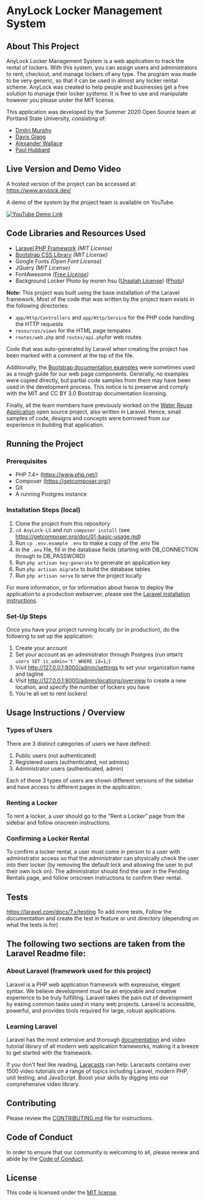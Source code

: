# AnyLock Locker Management System

## About This Project
 
AnyLock Locker Management System is a web application to track the rental of lockers. 
With this system, you can assign users and administrators to rent, checkout, and manage lockers of any type. 
The program was made to be very generic, so that it can be used in almost any locker rental scheme. AnyLock was created to help people and businesses 
get a free solution to manage their locker systems. It is free to use and manipulate however you please under the MIT license. 
 

This application was developed by the Summer 2020 Open Source team at Portland State University, consisting of: 

- [Dmitri Murphy](https://github.com/Dmitri-2)
- [Davis Giang](https://github.com/giangdavis)
- [Alexander Wallace](https://github.com/AlexAtPSU)
- [Paul Hubbard](https://github.com/phubbard67)

## Live Version and Demo Video

A hosted version of the project can be accessed at: https://www.anylock.dev/

A demo of the system by the project team is available on YouTube. 

[![YouTube Demo Link](https://img.youtube.com/vi/EWBP1J4dpsM/0.jpg)](https://youtu.be/EWBP1J4dpsM)


## Code Libraries and Resources Used  

- [Laravel PHP Framework](https://laravel.com/) _(MIT License)_
- [Bootstrap CSS Library](https://getbootstrap.com/) _(MIT License)_
- Google Fonts _(Open Font License)_
- JQuery _(MIT License)_
- FontAwesome _([Free License](https://fontawesome.com/license/free))_
- Background Locker Photo by moren hsu ([Unsplah License](https://unsplash.com/license)) ([Photo](https://unsplash.com/photos/VLaKsTkmVhk))

**Note:** This project was built using the base installation of the Laravel framework. 
Most of the code that was written by the project team exists in the following directories: 

- `app/Http/Controllers` and `app/Http/Service` for the PHP code handling the HTTP requests 
- `resources/views`  for the HTML page tempates
- `routes/web.php` and `routes/api.php`for web routes  
 
Code that was auto-generated by Laravel when creating the project 
has been marked with a comment at the top of the file. 
 
Additionally, the [Bootstrap documentation examples](https://getbootstrap.com/docs/4.5/getting-started/introduction/) were
sometimes used as a rough guide for our web page components. Generally, no examples were copied directly, but partial code samples from them
may have been used in the development process. This notice is to preserve and comply with the MIT and CC BY 3.0 Bootstrap documentation licensing.  
 
Finally, all the team members have previously worked on the [Water Reuse Application](https://github.com/Capstone-Team-E/water-reuse-app) open source project,
also written in Laravel. Hence, small samples of code, designs and concepts were borrowed from our experience in building that application. 

## Running the Project 

### Prerequisites

- PHP 7.4+ (https://www.php.net/)
- Composer (https://getcomposer.org/)
- Git 
- A running Postgres instance 

### Installation Steps (local) 

1. Clone the project from this repository 
2. `cd AnyLock-LS` and run `composer install` (see https://getcomposer.org/doc/01-basic-usage.md)
3. Run `cp .env.example .env` to make a copy of the .env file 
4. In the `.env` file, fill in the database fields (starting with DB_CONNECTION through to DB_PASSWORD)
5. Run `php artisan key:generate` to generate an application key 
6. Run `php artisan migrate` to build the database tables 
7. Run `php artisan serve` to serve the project locally

For more information, or for information about hwow to deploy the application to a production webserver,
please see the [Laravel installation instructions](https://laravel.com/docs/7.x/installation). 

### Set-Up Steps

Once you have your project running locally (or in production), do the following to set up the application: 

1. Create your account
2. Set your account as an administrator through Postgres (run `UPDATE users SET is_admin='t' WHERE id=1;`)
3. Visit http://127.0.0.1:8000/admin/settings to set your organization name and tagline 
4. Visit http://127.0.0.1:8000/admin/locations/overview to create a new location, and specify the number of lockers you have
5. You're all set to rent lockers!

## Usage Instructions / Overview 

### Types of Users 
There are 3 distinct categories of users we have defined: 
1. Public users (not authenticated)
2. Registered users (authenticated, not admins)
3. Administrator users (authenticated, admin)

Each of these 3 types of users are shown different versions of the sidebar and have access to different pages in the application. 

### Renting a Locker 

To rent a locker, a user should go to the "Rent a Locker" page from the sidebar and follow onscreen instructions. 

### Confirming a Locker Rental 

To confirm a locker rental, a user must come in person to a user with administrator access so that the administrator can 
physically check the user into their locker (by removing the default lock and allowing the user to put their own lock on). 
The administrator should find the user in the Pending Rentals page, and follow onscreen instructions to confirm their rental.  

## Tests 

https://laravel.com/docs/7.x/testing
To add more tests, Follow the documentation and create the test in feature or unit directory (depending on what the tests is for)

## The following two sections are taken from the Laravel Readme file: 

### About Laravel (framework used for this project)

Laravel is a PHP web application framework with expressive, elegant syntax. 
We believe development must be an enjoyable and creative experience to be truly fulfilling. 
Laravel takes the pain out of development by easing common tasks used in many web projects. 
Laravel is accessible, powerful, and provides tools required for large, robust applications.


### Learning Laravel

Laravel has the most extensive and thorough [documentation](https://laravel.com/docs) and video tutorial library of all modern web application frameworks, making it a breeze to get started with the framework.

If you don't feel like reading, [Laracasts](https://laracasts.com) can help. Laracasts contains over 1500 video tutorials on a range of topics including Laravel, modern PHP, unit testing, and JavaScript. Boost your skills by digging into our comprehensive video library.


## Contributing

Please review the [CONTRIBUTING.md](https://github.com/Dmitri-2/AnyLock-LS/blob/master/CONTRIBUTING.md) file for instructions. 

## Code of Conduct

In order to ensure that our community is welcoming to all, please review and abide by the [Code of Conduct](https://github.com/Dmitri-2/AnyLock-LS/blob/master/CODE_OF_CONDUCT.md).


## License

This code is licensed under the [MIT license](./LICENSE).
